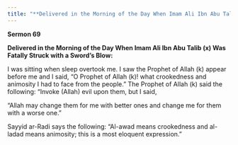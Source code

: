 ```yaml
---
title: "**Delivered in the Morning of the Day When Imam Ali Ibn Abu Talib \(x\) Was Fatally Struck with a Sword’s Blow:**" 
---
```

**Sermon 69**

**Delivered in the Morning of the Day When Imam Ali Ibn Abu Talib \(x\) Was Fatally Struck with a Sword’s Blow:**

I was sitting when sleep overtook me\. I saw the Prophet of Allah \(k\) appear before me and I said, “O Prophet of Allah \(k\)\! what crookedness and animosity I had to face from the people\.” The Prophet of Allah \(k\) said the following: “Invoke \(Allah\) evil upon them, but I said,

“Allah may change them for me with better ones and change me for them with a worse one\.”

Sayyid ar\-Radi says the following: “Al\-awad means crookedness and al\-ladad means animosity; this is a most eloquent expression\.”

